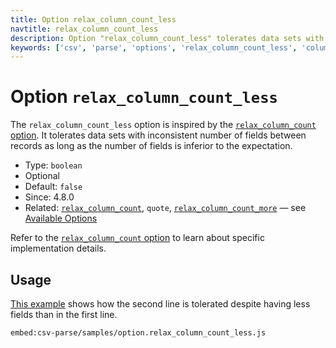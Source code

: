 ```yaml
---
title: Option relax_column_count_less
navtitle: relax_column_count_less
description: Option "relax_column_count_less" tolerates data sets with inconsistent number of fields between records as long as the number of fields is inferior to the expectation.
keywords: ['csv', 'parse', 'options', 'relax_column_count_less', 'columns']
---
```


# Option `relax_column_count_less`

The `relax_column_count_less` option is inspired by the [`relax_column_count` option](/parse/options/relax_column_count/). It tolerates data sets with inconsistent number of fields between records as long as the number of fields is inferior to the expectation.

* Type: `boolean`
* Optional
* Default: `false`
* Since: 4.8.0
* Related: [`relax_column_count`](/parse/options/relax_column_count/), `quote`, [`relax_column_count_more`](/parse/options/relax_column_count_more/) &mdash; see [Available Options](/parse/options/#available-options)

Refer to the [`relax_column_count` option](/parse/options/relax_column_count/) to learn about specific implementation details.

## Usage

[This example](https://github.com/adaltas/node-csv/blob/master/packages/csv-parse/samples/option.relax_column_count_less.js) shows how the second line is tolerated despite having less fields than in the first line.

`embed:csv-parse/samples/option.relax_column_count_less.js`
